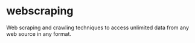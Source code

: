 # webscraping
Web scraping and crawling techniques to access unlimited data from any web source in any format. 
